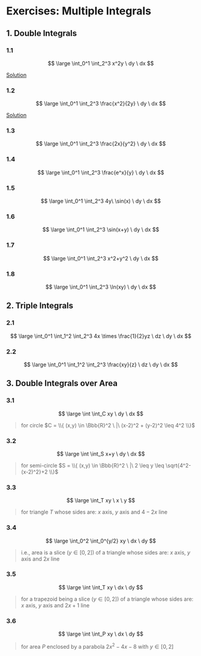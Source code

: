 # Exercises: Multiple Integrals

## 1. Double Integrals

### 1.1

$$
\large
\int_0^1 \int_2^3 x^2y \ dy \ dx
$$

[Solution](https://github.com/damianc/math-notes/blob/master/_excercises/integrals/multiple-integrals/ex-1-1.md)

### 1.2

$$
\large
\int_0^1 \int_2^3 \frac{x^2}{2y} \ dy \ dx
$$

[Solution](https://github.com/damianc/math-notes/blob/master/_excercises/integrals/multiple-integrals/ex-1-2.md)

### 1.3

$$
\large
\int_0^1 \int_2^3 \frac{2x}{y^2} \ dy \ dx
$$

### 1.4

$$
\large
\int_0^1 \int_2^3 \frac{e^x}{y} \ dy \ dx
$$

### 1.5

$$
\large
\int_0^1 \int_2^3 4y\ \sin(x) \ dy \ dx
$$

### 1.6

$$
\large
\int_0^1 \int_2^3 \sin(x+y) \ dy \ dx
$$

### 1.7

$$
\large
\int_0^1 \int_2^3 x^2+y^2 \ dy \ dx
$$

### 1.8

$$
\large
\int_0^1 \int_2^3 \ln(xy) \ dy \ dx
$$

## 2. Triple Integrals

### 2.1

$$
\large
\int_0^1 \int_1^2 \int_2^3
4x \times \frac{1}{2}yz
\ dz \ dy \ dx
$$

### 2.2

$$
\large
\int_0^1 \int_1^2 \int_2^3
\frac{xy}{z}
\ dz \ dy \ dx
$$

## 3. Double Integrals over Area

### 3.1

$$
\large
\int \int_C xy \ dy \ dx
$$

> for circle $C = \\{ (x,y) \in \Bbb{R}^2 \ |\ (x-2)^2 + (y-2)^2 \leq 4^2 \\}$

### 3.2

$$
\large
\int \int_S x+y \ dy \ dx
$$

> for semi-circle $S = \\{ (x,y) \in \Bbb{R}^2 \ |\ 2 \leq y \leq \sqrt{4^2-(x-2)^2}+2 \\}$

### 3.3

$$
\large
\int_T xy \ x \ y
$$

> for triangle $T$ whose sides are: $x$ axis, $y$ axis and $4-2x$ line

### 3.4

$$
\large
\int_0^2 \int_0^{y/2} xy \ dx \ dy
$$

> i.e., area is a slice ($y \in [0,2]$) of a triangle whose sides are: $x$ axis, $y$ axis and $2x$ line

### 3.5

$$
\large
\int \int_T xy \ dx \ dy
$$

> for a trapezoid being a slice ($y \in [0,2]$) of a triangle whose sides are: $x$ axis, $y$ axis and $2x+1$ line

### 3.6

$$
\large
\int \int_P xy \ dx \ dy
$$

> for area $P$ enclosed by a parabola $2x^2-4x-8$ with $y \in [0,2]$
